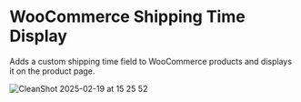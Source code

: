 # WooCommerce Shipping Time Display

Adds a custom shipping time field to WooCommerce products and displays it on the product page.

![CleanShot 2025-02-19 at 15 25 52](https://github.com/user-attachments/assets/947bd961-57ef-4941-b2df-173bef58e24b)
